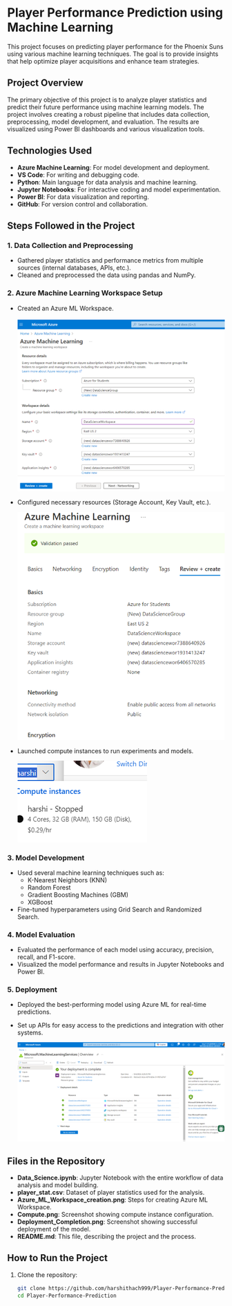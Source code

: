 # Player Performance Prediction using Machine Learning

This project focuses on predicting player performance for the Phoenix Suns using various machine learning techniques. The goal is to provide insights that help optimize player acquisitions and enhance team strategies.

## Project Overview

The primary objective of this project is to analyze player statistics and predict their future performance using machine learning models. The project involves creating a robust pipeline that includes data collection, preprocessing, model development, and evaluation. The results are visualized using Power BI dashboards and various visualization tools.

## Technologies Used
- **Azure Machine Learning**: For model development and deployment.
- **VS Code**: For writing and debugging code.
- **Python**: Main language for data analysis and machine learning.
- **Jupyter Notebooks**: For interactive coding and model experimentation.
- **Power BI**: For data visualization and reporting.
- **GitHub**: For version control and collaboration.

## Steps Followed in the Project

### 1. Data Collection and Preprocessing
- Gathered player statistics and performance metrics from multiple sources (internal databases, APIs, etc.).
- Cleaned and preprocessed the data using pandas and NumPy.

### 2. Azure Machine Learning Workspace Setup
- Created an Azure ML Workspace.
  
  ![Azure ML Workspace Creation](AzureML_Workspace%20_creation.png)

- Configured necessary resources (Storage Account, Key Vault, etc.).

  ![Azure ML Subscription](Azure_ML_Subscription.png)

- Launched compute instances to run experiments and models.

  ![Compute Instances](Compute.png)

### 3. Model Development
- Used several machine learning techniques such as:
  - K-Nearest Neighbors (KNN)
  - Random Forest
  - Gradient Boosting Machines (GBM)
  - XGBoost
- Fine-tuned hyperparameters using Grid Search and Randomized Search.

### 4. Model Evaluation
- Evaluated the performance of each model using accuracy, precision, recall, and F1-score.
- Visualized the model performance and results in Jupyter Notebooks and Power BI.

### 5. Deployment
- Deployed the best-performing model using Azure ML for real-time predictions.
- Set up APIs for easy access to the predictions and integration with other systems.

  ![Deployment Completion](Deployment_Completion.png)

## Files in the Repository

- **Data_Science.ipynb**: Jupyter Notebook with the entire workflow of data analysis and model building.
- **player_stat.csv**: Dataset of player statistics used for the analysis.
- **Azure_ML_Workspace_creation.png**: Steps for creating Azure ML Workspace.
- **Compute.png**: Screenshot showing compute instance configuration.
- **Deployment_Completion.png**: Screenshot showing successful deployment of the model.
- **README.md**: This file, describing the project and the process.

## How to Run the Project

1. Clone the repository:
   ```bash
   git clone https://github.com/harshithach999/Player-Performance-Prediction.git
   cd Player-Performance-Prediction
